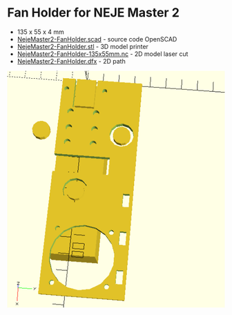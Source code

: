 # Fan Holder for NEJE Master 2

* 135 x 55 x 4 mm
* [NejeMaster2-FanHolder.scad](NejeMaster2-FanHolder.scad) - source code OpenSCAD
* [NejeMaster2-FanHolder.stl](NejeMaster2-FanHolder.stl) - 3D model printer
* [NejeMaster2-FanHolder-135x55mm.nc](NejeMaster2-FanHolder-135x55mm.nc) - 2D model laser cut
* [NejeMaster2-FanHolder.dfx](NejeMaster2-FanHolder.dfx) - 2D path

![](NejeMaster2-FanHolder.png)
